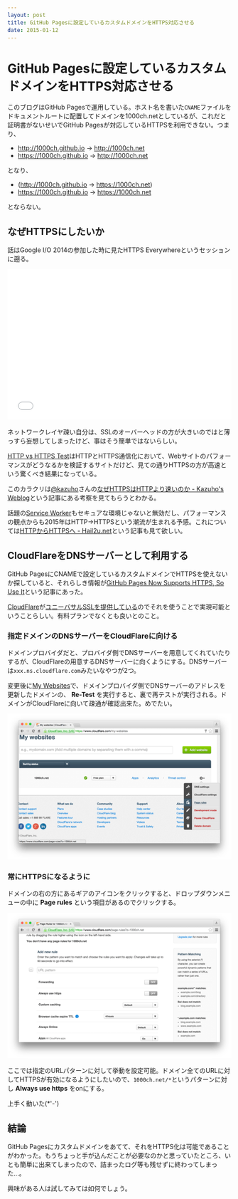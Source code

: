 ```yaml
---
layout: post
title: GitHub Pagesに設定しているカスタムドメインをHTTPS対応させる
date: 2015-01-12
---
```


# GitHub Pagesに設定しているカスタムドメインをHTTPS対応させる

このブログはGitHub Pagesで運用している。ホスト名を書いた`CNAME`ファイルをドキュメントルートに配置してドメインを1000ch.netとしているが、これだと証明書がないせいでGitHub Pagesが対応しているHTTPSを利用できない。つまり、

- http://1000ch.github.io → http://1000ch.net
- https://1000ch.github.io → http://1000ch.net

となり、

- (http://1000ch.github.io → https://1000ch.net)
- https://1000ch.github.io → https://1000ch.net

とならない。

## なぜHTTPSにしたいか

話はGoogle I/O 2014の参加した時に見たHTTPS Everywhereというセッションに遡る。

<iframe width="100%" height="338" src="//www.youtube.com/embed/cBhZ6S0PFCY" frameborder="0" allowfullscreen></iframe>

ネットワークレイヤ疎い自分は、SSLのオーバーヘッドの方が大きいのではと薄っすら妄想してしまったけど、事はそう簡単ではないらしい。

[HTTP vs HTTPS Test](http://www.httpvshttps.com/)はHTTPとHTTPS通信化において、Webサイトのパフォーマンスがどうなるかを検証するサイトだけど、見ての通りHTTPSの方が高速という驚くべき結果になっている。

このカラクリは[@kazuho](http://twitter.com/kazuho)さんの[なぜHTTPSはHTTPより速いのか - Kazuho's Weblog](http://blog.kazuhooku.com/2014/12/httpshttp.html)という記事にある考察を見てもらうとわかる。

話題の[Service Worker](/posts/2014/service-worker-internals.html)もセキュアな環境じゃないと無効だし、パフォーマンスの観点からも2015年はHTTP→HTTPSという潮流が生まれる予感。これについては[HTTPからHTTPSへ - Hail2u.net](http://hail2u.net/blog/internet/http-to-https.html)という記事も見て欲しい。

## CloudFlareをDNSサーバーとして利用する

GitHub PagesにCNAMEで設定しているカスタムドメインでHTTPSを使えないか探していると、それらしき情報が[GitHub Pages Now Supports HTTPS, So Use It](https://konklone.com/post/github-pages-now-supports-https-so-use-it)という記事にあった。

[CloudFlare](https://www.cloudflare.com/)が[ユニーバサルSSLを提供している](https://www.benburwell.com/posts/configuring-cloudflare-universal-ssl/)のでそれを使うことで実現可能ということらしい。有料プランでなくとも良いとのこと。

### 指定ドメインのDNSサーバーをCloudFlareに向ける

ドメインプロバイダだと、プロバイダ側でDNSサーバーを用意してくれていたりするが、CloudFlareの用意するDNSサーバーに向くようにする。DNSサーバーは`xxx.ns.cloudflare.com`みたいなやつが2つ。

変更後に[My Websites](https://www.cloudflare.com/my-websites)で、ドメインプロバイダ側でDNSサーバーのアドレスを更新したドメインの、 **Re-Test** を実行すると、裏で再テストが実行される。ドメインがCloudFlareに向いて疎通が確認出来た。めでたい。

![](/img/posts/2015/github-pages-custom-domain-in-https/ns-changed.png)

### 常にHTTPSになるように

ドメインの右の方にあるギアのアイコンをクリックすると、ドロップダウンメニューの中に **Page rules** という項目があるのでクリックする。

![](/img/posts/2015/github-pages-custom-domain-in-https/page-rules.png)

ここでは指定のURLパターンに対して挙動を設定可能。ドメイン全てのURLに対してHTTPSが有効になるようにしたいので、`1000ch.net/*`というパターンに対し **Always use https** をonにする。

上手く動いた(*'-')

## 結論

GitHub Pagesにカスタムドメインをあてて、それをHTTPS化は可能であることがわかった。もうちょっと手が込んだことが必要なのかと思っていたところ、いとも簡単に出来てしまったので、詰まったログ等も残せずに終わってしまった…。

興味がある人は試してみては如何でしょう。
